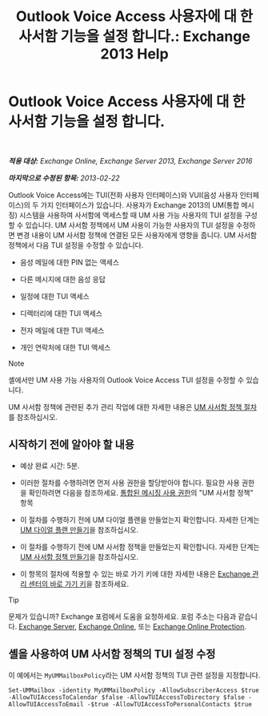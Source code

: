 ﻿---
title: 'Outlook Voice Access 사용자에 대 한 사서함 기능을 설정 합니다.: Exchange 2013 Help'
TOCTitle: Outlook Voice Access 사용자에 대 한 사서함 기능을 설정 합니다.
ms:assetid: 10960bf0-65cf-4d0b-bae5-d203c53662db
ms:mtpsurl: https://technet.microsoft.com/ko-kr/library/Aa996307(v=EXCHG.150)
ms:contentKeyID: 50555941
ms.date: 05/22/2018
mtps_version: v=EXCHG.150
ms.translationtype: MT
---

# Outlook Voice Access 사용자에 대 한 사서함 기능을 설정 합니다.

 

_**적용 대상:** Exchange Online, Exchange Server 2013, Exchange Server 2016_

_**마지막으로 수정된 항목:** 2013-02-22_

Outlook Voice Access에는 TUI(전화 사용자 인터페이스)와 VUI(음성 사용자 인터페이스)의 두 가지 인터페이스가 있습니다. 사용자가 Exchange 2013의 UM(통합 메시징) 시스템을 사용하여 사서함에 액세스할 때 UM 사용 가능 사용자의 TUI 설정을 구성할 수 있습니다. UM 사서함 정책에서 UM 사용이 가능한 사용자의 TUI 설정을 수정하면 변경 내용이 UM 사서함 정책에 연결된 모든 사용자에게 영향을 줍니다. UM 사서함 정책에서 다음 TUI 설정을 수정할 수 있습니다.

  - 음성 메일에 대한 PIN 없는 액세스

  - 다른 메시지에 대한 음성 응답

  - 일정에 대한 TUI 액세스

  - 디렉터리에 대한 TUI 액세스

  - 전자 메일에 대한 TUI 액세스

  - 개인 연락처에 대한 TUI 액세스


> [!NOTE]
> 셸에서만 UM 사용 가능 사용자의 Outlook Voice Access TUI 설정을 수정할 수 있습니다.



UM 사서함 정책에 관련된 추가 관리 작업에 대한 자세한 내용은 [UM 사서함 정책 절차](um-mailbox-policy-procedures-exchange-2013-help.md)를 참조하십시오.

## 시작하기 전에 알아야 할 내용

  - 예상 완료 시간: 5분.

  - 이러한 절차를 수행하려면 먼저 사용 권한을 할당받아야 합니다. 필요한 사용 권한을 확인하려면 다음을 참조하세요. [통합된 메시징 사용 권한](unified-messaging-permissions-exchange-2013-help.md)의 "UM 사서함 정책" 항목

  - 이 절차를 수행하기 전에 UM 다이얼 플랜을 만들었는지 확인합니다. 자세한 단계는 [UM 다이얼 플랜 만들기](create-a-um-dial-plan-exchange-2013-help.md)을 참조하십시오.

  - 이 절차를 수행하기 전에 UM 사서함 정책을 만들었는지 확인합니다. 자세한 단계는 [UM 사서함 정책 만들기](create-a-um-mailbox-policy-exchange-2013-help.md)을 참조하십시오.

  - 이 항목의 절차에 적용할 수 있는 바로 가기 키에 대한 자세한 내용은 [Exchange 관리 센터의 바로 가기 키](keyboard-shortcuts-in-the-exchange-admin-center-exchange-online-protection-help.md)을 참조하세요.


> [!TIP]
> 문제가 있습니까? Exchange 포럼에서 도움을 요청하세요. 포럼 주소는 다음과 같습니다. <A href="https://go.microsoft.com/fwlink/p/?linkid=60612">Exchange Server</A>, <A href="https://go.microsoft.com/fwlink/p/?linkid=267542">Exchange Online</A>, 또는 <A href="https://go.microsoft.com/fwlink/p/?linkid=285351">Exchange Online Protection</A>.



## 셸을 사용하여 UM 사서함 정책의 TUI 설정 수정

이 예에서는 `MyUMMailboxPolicy`라는 UM 사서함 정책의 TUI 관련 설정을 지정합니다.

    Set-UMMailbox -identity MyUMMailboxPolicy -AllowSubscriberAccess $true -AllowTUIAccessToCalendar $false -AllowTUIAccessToDirectory $false -AllowTUIAccessToEmail -$true -AllowTUIAccessToPersonalContacts $true

